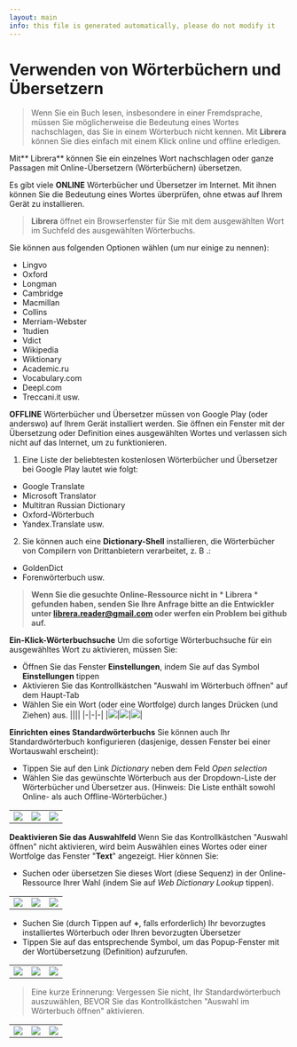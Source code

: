 ```yaml
---
layout: main
info: this file is generated automatically, please do not modify it
---
```


# Verwenden von Wörterbüchern und Übersetzern

> Wenn Sie ein Buch lesen, insbesondere in einer Fremdsprache, müssen Sie möglicherweise die Bedeutung eines Wortes nachschlagen, das Sie in einem Wörterbuch nicht kennen. Mit **Librera** können Sie dies einfach mit einem Klick online und offline erledigen.

Mit** Librera** können Sie ein einzelnes Wort nachschlagen oder ganze Passagen mit Online-Übersetzern (Wörterbüchern) übersetzen.

Es gibt viele **ONLINE** Wörterbücher und Übersetzer im Internet. Mit ihnen können Sie die Bedeutung eines Wortes überprüfen, ohne etwas auf Ihrem Gerät zu installieren.
> **Librera** öffnet ein Browserfenster für Sie mit dem ausgewählten Wort im Suchfeld des ausgewählten Wörterbuchs.
 
Sie können aus folgenden Optionen wählen (um nur einige zu nennen):

* Lingvo
* Oxford
* Longman
* Cambridge
* Macmillan
* Collins
* Merriam-Webster
* 1tudien
* Vdict
* Wikipedia
* Wiktionary
* Academic.ru
* Vocabulary.com
* Deepl.com
* Treccani.it usw.

**OFFLINE** Wörterbücher und Übersetzer müssen von Google Play (oder anderswo) auf Ihrem Gerät installiert werden. Sie öffnen ein Fenster mit der Übersetzung oder Definition eines ausgewählten Wortes und verlassen sich nicht auf das Internet, um zu funktionieren.

1. Eine Liste der beliebtesten kostenlosen Wörterbücher und Übersetzer bei Google Play lautet wie folgt:
* Google Translate
* Microsoft Translator
* Multitran Russian Dictionary
* Oxford-Wörterbuch
* Yandex.Translate usw.
2. Sie können auch eine **Dictionary-Shell** installieren, die Wörterbücher von Compilern von Drittanbietern verarbeitet, z. B .:
* GoldenDict
* Forenwörterbuch usw.
 
> **Wenn Sie die gesuchte Online-Ressource nicht in * Librera * gefunden haben, senden Sie Ihre Anfrage bitte an die Entwickler unter librera.reader@gmail.com oder werfen ein Problem bei github auf.**

**Ein-Klick-Wörterbuchsuche**
Um die sofortige Wörterbuchsuche für ein ausgewähltes Wort zu aktivieren, müssen Sie:
* Öffnen Sie das Fenster **Einstellungen**, indem Sie auf das Symbol **Einstellungen** tippen
* Aktivieren Sie das Kontrollkästchen &quot;Auswahl im Wörterbuch öffnen&quot; auf dem Haupt-Tab
* Wählen Sie ein Wort (oder eine Wortfolge) durch langes Drücken (und Ziehen) aus.
||||
|-|-|-|
|![](1.jpg)|![](2.jpg)|![](3.jpg)|

**Einrichten eines Standardwörterbuchs**
Sie können auch Ihr Standardwörterbuch konfigurieren (dasjenige, dessen Fenster bei einer Wortauswahl erscheint):
* Tippen Sie auf den Link _Dictionary_ neben dem Feld _Open selection_
* Wählen Sie das gewünschte Wörterbuch aus der Dropdown-Liste der Wörterbücher und Übersetzer aus. (Hinweis: Die Liste enthält sowohl Online- als auch Offline-Wörterbücher.)

||||
|-|-|-|
|![](4.jpg)|![](55.jpg)|![](66.jpg)|

**Deaktivieren Sie das Auswahlfeld**
Wenn Sie das Kontrollkästchen &quot;Auswahl öffnen&quot; nicht aktivieren, wird beim Auswählen eines Wortes oder einer Wortfolge das Fenster &quot;**Text**&quot; angezeigt. Hier können Sie:
* Suchen oder übersetzen Sie dieses Wort (diese Sequenz) in der Online-Ressource Ihrer Wahl (indem Sie auf _Web Dictionary Lookup_ tippen).

||||
|-|-|-|
|![](7.jpg)|![](8.jpg)|![](9.jpg)|

* Suchen Sie (durch Tippen auf **+**, falls erforderlich) Ihr bevorzugtes installiertes Wörterbuch oder Ihren bevorzugten Übersetzer
* Tippen Sie auf das entsprechende Symbol, um das Popup-Fenster mit der Wortübersetzung (Definition) aufzurufen.

||||
|-|-|-|
|![](10.jpg)|![](11.jpg)|![](12.jpg)|

> Eine kurze Erinnerung: Vergessen Sie nicht, Ihr Standardwörterbuch auszuwählen, BEVOR Sie das Kontrollkästchen &quot;Auswahl im Wörterbuch öffnen&quot; aktivieren.

||||
|-|-|-|
|![](13.jpg)|![](55.jpg)|![](66.jpg)|
